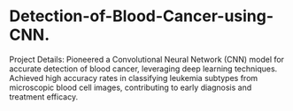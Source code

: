 # Detection-of-Blood-Cancer-using-CNN.
Project Details:
    Pioneered a Convolutional Neural Network (CNN) model for accurate detection of blood cancer, leveraging deep learning techniques. Achieved high accuracy rates in classifying leukemia subtypes from microscopic blood cell images, contributing to early diagnosis and treatment efficacy.
